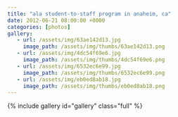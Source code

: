 ```yaml
---
title: "ala student-to-staff program in anaheim, ca"
date: 2012-06-21 08:00:00 +0000
categories: [photos]
gallery:
   - url: /assets/img/63ae142d13.jpg
     image_path: /assets/img/thumbs/63ae142d13.png
   - url: /assets/img/4dc54f69e6.jpg
     image_path: /assets/img/thumbs/4dc54f69e6.png
   - url: /assets/img/6532ec6e99.jpg
     image_path: /assets/img/thumbs/6532ec6e99.png
   - url: /assets/img/eb0ed8ab18.jpg
     image_path: /assets/img/thumbs/eb0ed8ab18.png
---
```

{% include gallery id="gallery" class="full" %}